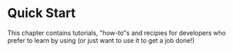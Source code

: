 # Quick Start

This chapter contains tutorials, "how-to"s and recipies for developers who prefer to learn by using (or just want to use it to get a job done!)